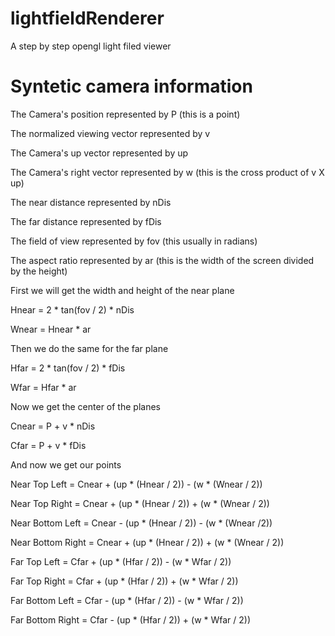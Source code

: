 # lightfieldRenderer
A step by step opengl light filed viewer

# Syntetic camera information

The Camera's position represented by P (this is a point)

The normalized viewing vector represented by v

The Camera's up vector represented by up

The Camera's right vector represented by w (this is the cross product of v X up)

The near distance represented by nDis

The far distance represented by fDis

The field of view represented by fov (this usually in radians)

The aspect ratio represented by ar (this is the width of the screen divided by the height)

First we will get the width and height of the near plane

Hnear = 2 * tan(fov / 2) * nDis

Wnear = Hnear * ar

Then we do the same for the far plane

Hfar = 2 * tan(fov / 2) * fDis

Wfar = Hfar * ar

Now we get the center of the planes

Cnear = P + v * nDis

Cfar = P + v * fDis

And now we get our points

Near Top Left = Cnear + (up * (Hnear / 2)) - (w * (Wnear / 2))

Near Top Right = Cnear + (up * (Hnear / 2)) + (w * (Wnear / 2))

Near Bottom Left = Cnear - (up * (Hnear / 2)) - (w * (Wnear /2))

Near Bottom Right = Cnear + (up * (Hnear / 2)) + (w * (Wnear / 2))

Far Top Left = Cfar + (up * (Hfar / 2)) - (w * Wfar / 2))

Far Top Right = Cfar + (up * (Hfar / 2)) + (w * Wfar / 2))

Far Bottom Left = Cfar - (up * (Hfar / 2)) - (w * Wfar / 2))

Far Bottom Right = Cfar - (up * (Hfar / 2)) + (w * Wfar / 2))
